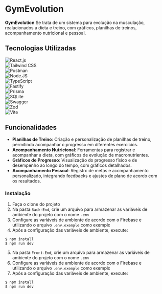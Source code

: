 # GymEvolution

**GymEvolution** Se trata de um sistema para evolução na musculação, realacionados a dieta e treino, com gráficos, planilhas de treinos, acompanhamento nutricional e pessoal.

## Tecnologias Utilizadas

![React.js](https://img.shields.io/badge/-React.js-0D1117?style=for-the-badge&logo=react&labelColor=0D1117)&nbsp;</br>
![Tailwind CSS](https://img.shields.io/badge/-Tailwind%20CSS-0D1117?style=for-the-badge&logo=tailwind-css&labelColor=0D1117)&nbsp;</br>
![Postman](https://img.shields.io/badge/-Postman-0D1117?style=for-the-badge&logo=Postman&labelColor=0D1117)&nbsp;</br>
![Node.JS](https://img.shields.io/badge/-Node.JS-0D1117?style=for-the-badge&logo=node.js&labelColor=0D1117&textColor=0D1117)&nbsp;</br>
![TypeScript](https://img.shields.io/badge/-TypeScript-0D1117?style=for-the-badge&logo=typescript&labelColor=0D1117)&nbsp;</br>
![Fastify](https://img.shields.io/badge/-Fastify-0D1117?style=for-the-badge&logo=fastify&labelColor=0D1117)&nbsp;</br>
![Prisma](https://img.shields.io/badge/-Prisma-0D1117?style=for-the-badge&logo=prisma&labelColor=0D1117)&nbsp;</br>
![SQLite](https://img.shields.io/badge/-SQLite-0D1117?style=for-the-badge&logo=sqlite&labelColor=0D1117)&nbsp;</br>
![Swagger](https://img.shields.io/badge/-Swagger-0D1117?style=for-the-badge&logo=Swagger&labelColor=0D1117)&nbsp;</br>
![Zod](https://img.shields.io/badge/-Zod-0D1117?style=for-the-badge&logo=Zod&labelColor=0D1117)&nbsp;</br>
![Vite](https://img.shields.io/badge/-Vite-0D1117?style=for-the-badge&logo=Vite&labelColor=0D1117)&nbsp;


## Funcionalidades

- **Planilhas de Treino**: Criação e personalização de planilhas de treino, permitindo acompanhar o progresso em diferentes exercícios.
- **Acompanhamento Nutricional**: Ferramentas para registrar e acompanhar a dieta, com gráficos de evolução de macronutrientes.
- **Gráficos de Progresso**: Visualização do progresso físico e de desempenho ao longo do tempo, com gráficos detalhados.
- **Acompanhamento Pessoal**: Registro de metas e acompanhamento personalizado, integrando feedbacks e ajustes de plano de acordo com os resultados.

### Instalação

1. Faça o clone do projeto
2. Na pasta `Back-End`, crie um arquivo para armazenar as variáveis de ambiente do projeto com o nome `.env`
3. Configure as variáveis de ambiente de acordo com o Firebase e utilizando o arquivo `.env.exemple` como exemplo
4. Após a configuração das variáveis de ambiente, execute:

```
$ npm install
$ npm run dev
```

5. Na pasta `Front-End`, crie um arquivo para armazenar as variáveis de ambiente do projeto com o nome `.env`
3. Configure as variáveis de ambiente de acordo com o Firebase e utilizando o arquivo `.env.exemple` como exemplo
4. Após a configuração das variáveis de ambiente, execute:

```
$ npm install
$ npm run dev
```
